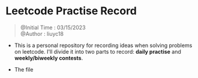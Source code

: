 # Leetcode Practise Record
> @Initial Time : 03/15/2023  
> @Author : liuyc18 

* This is a personal repository for recording ideas when solving problems on leetcode. I'll divide it into two parts to record: **daily practise** and **weekly/biweekly contests**.

* The file 